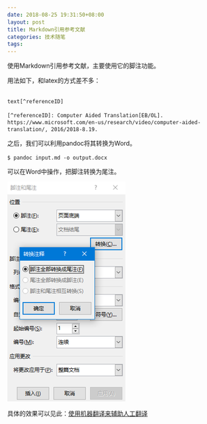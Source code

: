 ```yaml
---
date: 2018-08-25 19:31:50+08:00
layout: post
title: Markdown引用参考文献
categories: 技术随笔
tags: 
---
```


使用Markdown引用参考文献，主要使用它的脚注功能。

用法如下，和latex的方式差不多：

```

text[^referenceID]

[^referenceID]: Computer Aided Translation[EB/OL]. https://www.microsoft.com/en-us/research/video/computer-aided-translation/, 2016/2018-8.19.

```

之后，我们可以利用pandoc将其转换为Word。

`$ pandoc input.md -o output.docx`

可以在Word中操作，把脚注转换为尾注。

![](/album/word-footnote-endnote.png)

具体的效果可以见此：[使用机器翻译来辅助人工翻译](https://blog.xulihang.me/use-machine-translation-to-help-human-translation/)

